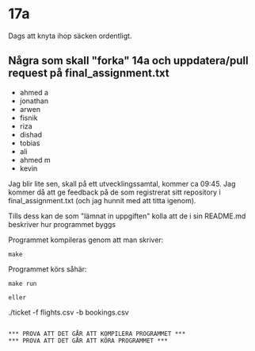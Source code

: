 # 17a
Dags att knyta ihop säcken ordentligt.

## Några som skall "forka" 14a och uppdatera/pull request på final_assignment.txt
- ahmed a
- jonathan
- arwen
- fisnik
- riza
- dishad
- tobias
- ali
- ahmed m
- kevin

Jag blir lite sen, skall på ett utvecklingssamtal, kommer ca 09:45.
Jag kommer då att ge feedback på de som registrerat sitt repository i final_assignment.txt
(och jag hunnit med att titta igenom).

Tills dess kan de som "lämnat in uppgiften" kolla att de i sin README.md beskriver hur
programmet byggs 

Programmet kompileras genom att man skriver:
```
make
```

Programmet körs såhär:
```
make run

eller

```
./ticket -f flights.csv -b bookings.csv
```

*** PROVA ATT DET GÅR ATT KOMPILERA PROGRAMMET ***
*** PROVA ATT DET GÅR ATT KÖRA PROGRAMMET ***



